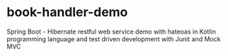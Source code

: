 # book-handler-demo
Spring Boot - Hibernate restful web service demo with hateoas in Kotlin programming language and test driven development with Junit and Mock MVC
